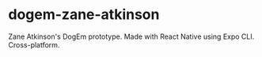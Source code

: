 # dogem-zane-atkinson
Zane Atkinson's DogEm prototype. Made with React Native using Expo CLI. Cross-platform.
